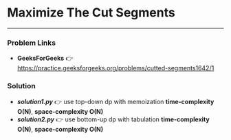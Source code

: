 # Maximize The Cut Segments

---

### Problem Links
- **__GeeksForGeeks__** :point_right: https://practice.geeksforgeeks.org/problems/cutted-segments1642/1

### Solution
- **_solution1.py_** :point_right: use top-down dp with memoization **time-complexity O(N)**, **space-complexity O(N)**
- **_solution2.py_** :point_right: use bottom-up dp with tabulation **time-complexity O(N)**, **space-complexity O(N)**

